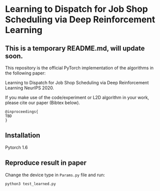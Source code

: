 # Learning to Dispatch for Job Shop Scheduling via Deep Reinforcement Learning

## This is a temporary README.md, will update soon.

This repository is the official PyTorch implementation of the algorithms in the following paper: 

Learning to Dispatch for Job Shop Scheduling via Deep Reinforcement Learning NeurIPS 2020.  


If you make use of the code/experiment or L2D algorithm in your work, please cite our paper (Bibtex below).
```
@inproceedings{
TBD
}
```

## Installation
Pytorch 1.6

## Reproduce result in paper
Change the device type in ```Params.py``` file and run:
```
python3 test_learned.py
```
